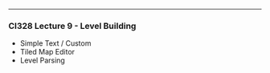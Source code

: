---

### CI328 Lecture 9 - Level Building

- Simple Text / Custom
- Tiled Map Editor
- Level Parsing